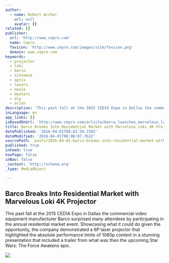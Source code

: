 ```yaml
---
author:
  - name: Robert Archer
    url: null
    avatar: {}
related: []
publisher:
  url: 'http://www.cepro.com'
  name: Cepro
  favicon: 'http://www.cepro.com/images/site/favicon.png'
  domain: www.cepro.com
keywords:
  - projector
  - loki
  - barco
  - sinnaeve
  - optix
  - lasers
  - neale
  - dealers
  - dlp
  - orion
description: 'This past fall at the 2015 CEDIA Expo in Dallas the commercial video equipment manufacturer Barco surprised many attendees by participating in the annual residential market event. Showcasing what it could do given the opportunity, the company demonstrated a 6P laser projector that highlighted the absolute performance limits of 1080p content in a stunning presentation that included a trailer from what was then the upcoming Star Wars: The Force Awakens epic.'
inLanguage: en
app_links: []
isBasedOnUrl: 'http://www.cepro.com/article/barco_launches_marvelous_loki_4k_projector'
title: Barco Breaks Into Residential Market with Marvelous Loki 4K Projector
datePublished: '2016-04-01T08:01:59.339Z'
dateModified: '2016-04-01T08:00:07.762Z'
sourcePath: _posts/2016-04-01-barco-breaks-into-residential-market-with-marvelous-loki-4k.md
published: true
inFeed: true
hasPage: false
inNav: false
_context: 'http://schema.org'
_type: MediaObject

---
```

<article style=""><h1>Barco Breaks Into Residential Market with Marvelous Loki 4K Projector</h1><p>This past fall at the 2015 CEDIA Expo in Dallas the commercial video equipment manufacturer Barco surprised many attendees by participating in the annual residential market event. Showcasing what it could do given the opportunity, the company demonstrated a 6P laser projector that highlighted the absolute performance limits of 1080p content in a stunning presentation that included a trailer from what was then the upcoming Star Wars: The Force Awakens epic.</p><img src="http://www.cepro.com/images/uploads/Barco_resi_small.jpg" /></article>